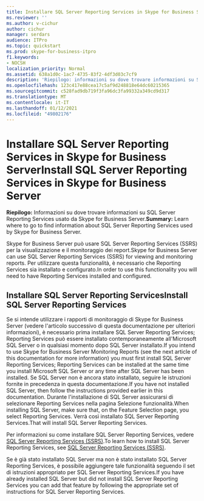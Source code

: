```yaml
---
title: Installare SQL Server Reporting Services in Skype for Business Server
ms.reviewer: ''
ms.author: v-cichur
author: cichur
manager: serdars
audience: ITPro
ms.topic: quickstart
ms.prod: skype-for-business-itpro
f1.keywords:
- NOCSH
localization_priority: Normal
ms.assetid: 638a1d0c-1ac7-4735-83f2-4df3d03c7cf9
description: 'Riepilogo: informazioni su dove trovare informazioni su SQL Server Reporting Services utilizzato da Skype for Business Server.'
ms.openlocfilehash: 123c417e88cea17c5af9d248818e64dc60215365
ms.sourcegitcommit: c528fad9db719f3fa96dc3fa99332a349cd9d317
ms.translationtype: MT
ms.contentlocale: it-IT
ms.lasthandoff: 01/12/2021
ms.locfileid: "49802176"
---
```

# <a name="install-sql-server-reporting-services-in-skype-for-business-server"></a><span data-ttu-id="7fcd7-103">Installare SQL Server Reporting Services in Skype for Business Server</span><span class="sxs-lookup"><span data-stu-id="7fcd7-103">Install SQL Server Reporting Services in Skype for Business Server</span></span> 
 
<span data-ttu-id="7fcd7-104">**Riepilogo:** Informazioni su dove trovare informazioni su SQL Server Reporting Services usato da Skype for Business Server.</span><span class="sxs-lookup"><span data-stu-id="7fcd7-104">**Summary:** Learn where to go to find information about SQL Server Reporting Services used by Skype for Business Server.</span></span>
  
<span data-ttu-id="7fcd7-105">Skype for Business Server può usare SQL Server Reporting Services (SSRS) per la visualizzazione e il monitoraggio dei report.</span><span class="sxs-lookup"><span data-stu-id="7fcd7-105">Skype for Business Server can use SQL Server Reporting Services (SSRS) for viewing and monitoring reports.</span></span> <span data-ttu-id="7fcd7-106">Per utilizzare questa funzionalità, è necessario che Reporting Services sia installato e configurato.</span><span class="sxs-lookup"><span data-stu-id="7fcd7-106">In order to use this functionality you will need to have Reporting Services installed and configured.</span></span>
  
## <a name="install-sql-server-reporting-services"></a><span data-ttu-id="7fcd7-107">Installare SQL Server Reporting Services</span><span class="sxs-lookup"><span data-stu-id="7fcd7-107">Install SQL Server Reporting Services</span></span>

<span data-ttu-id="7fcd7-108">Se si intende utilizzare i rapporti di monitoraggio di Skype for Business Server (vedere l'articolo successivo di questa documentazione per ulteriori informazioni), è necessario prima installare SQL Server Reporting Services; Reporting Services può essere installato contemporaneamente all'Microsoft SQL Server o in qualsiasi momento dopo SQL Server installato.</span><span class="sxs-lookup"><span data-stu-id="7fcd7-108">If you intend to use Skype for Business Server Monitoring Reports (see the next article of this documentation for more information) you must first install SQL Server Reporting Services; Reporting Services can be installed at the same time you install Microsoft SQL Server or any time after SQL Server has been installed.</span></span> <span data-ttu-id="7fcd7-109">Se SQL Server non è ancora stato installato, seguire le istruzioni fornite in precedenza in questa documentazione.</span><span class="sxs-lookup"><span data-stu-id="7fcd7-109">If you have not installed SQL Server, then follow the instructions provided earlier in this documentation.</span></span> <span data-ttu-id="7fcd7-110">Durante l'installazione di SQL Server assicurarsi di selezionare Reporting Services nella pagina Selezione funzionalità.</span><span class="sxs-lookup"><span data-stu-id="7fcd7-110">When installing SQL Server, make sure that, on the Feature Selection page, you select Reporting Services.</span></span> <span data-ttu-id="7fcd7-111">Verrà così installato SQL Server Reporting Services.</span><span class="sxs-lookup"><span data-stu-id="7fcd7-111">That will install SQL Server Reporting Services.</span></span>
  
<span data-ttu-id="7fcd7-112">Per informazioni su come installare SQL Server Reporting Services, vedere [SQL Server Reporting Services (SSRS)](https://technet.microsoft.com/library/ms159106.aspx).</span><span class="sxs-lookup"><span data-stu-id="7fcd7-112">To learn how to install SQL Server Reporting Services, see [SQL Server Reporting Services (SSRS)](https://technet.microsoft.com/library/ms159106.aspx).</span></span>
  
<span data-ttu-id="7fcd7-113">Se è già stato installato SQL Server ma non è stato installato SQL Server Reporting Services, è possibile aggiungere tale funzionalità seguendo il set di istruzioni appropriato per SQL Server Reporting Services.</span><span class="sxs-lookup"><span data-stu-id="7fcd7-113">If you have already installed SQL Server but did not install SQL Server Reporting Services you can add that feature by following the appropriate set of instructions for SQL Server Reporting Services.</span></span> 
  

